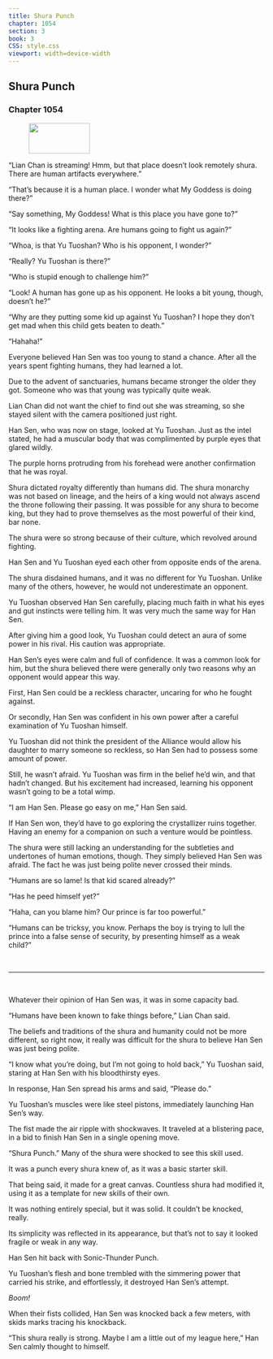 ```yaml
---
title: Shura Punch
chapter: 1054
section: 3
book: 3
CSS: style.css
viewport: width=device-width
---
```


## Shura Punch

### Chapter 1054

<figure>
	<img src="../Images/gem.gif" alt="" id="gem" width="120" height="60" />
</figure>

“Lian Chan is streaming! Hmm, but that place doesn’t look remotely shura. There are human artifacts everywhere.”

“That’s because it is a human place. I wonder what My Goddess is doing there?”

“Say something, My Goddess! What is this place you have gone to?”

“It looks like a fighting arena. Are humans going to fight us again?”

“Whoa, is that Yu Tuoshan? Who is his opponent, I wonder?”

“Really? Yu Tuoshan is there?”

“Who is stupid enough to challenge him?”

“Look! A human has gone up as his opponent. He looks a bit young, though, doesn’t he?”

“Why are they putting some kid up against Yu Tuoshan? I hope they don’t get mad when this child gets beaten to death.”

“Hahaha!”

Everyone believed Han Sen was too young to stand a chance. After all the years spent fighting humans, they had learned a lot.

Due to the advent of sanctuaries, humans became stronger the older they got. Someone who was that young was typically quite weak.

Lian Chan did not want the chief to find out she was streaming, so she stayed silent with the camera positioned just right.

Han Sen, who was now on stage, looked at Yu Tuoshan. Just as the intel stated, he had a muscular body that was complimented by purple eyes that glared wildly.

The purple horns protruding from his forehead were another confirmation that he was royal.

Shura dictated royalty differently than humans did. The shura monarchy was not based on lineage, and the heirs of a king would not always ascend the throne following their passing. It was possible for any shura to become king, but they had to prove themselves as the most powerful of their kind, bar none.

The shura were so strong because of their culture, which revolved around fighting.

Han Sen and Yu Tuoshan eyed each other from opposite ends of the arena.

The shura disdained humans, and it was no different for Yu Tuoshan. Unlike many of the others, however, he would not underestimate an opponent.

Yu Tuoshan observed Han Sen carefully, placing much faith in what his eyes and gut instincts were telling him. It was very much the same way for Han Sen.

After giving him a good look, Yu Tuoshan could detect an aura of some power in his rival. His caution was appropriate.

Han Sen’s eyes were calm and full of confidence. It was a common look for him, but the shura believed there were generally only two reasons why an opponent would appear this way.

First, Han Sen could be a reckless character, uncaring for who he fought against.

Or secondly, Han Sen was confident in his own power after a careful examination of Yu Tuoshan himself.

Yu Tuoshan did not think the president of the Alliance would allow his daughter to marry someone so reckless, so Han Sen had to possess some amount of power.

Still, he wasn’t afraid. Yu Tuoshan was firm in the belief he’d win, and that hadn’t changed. But his excitement had increased, learning his opponent wasn’t going to be a total wimp.

“I am Han Sen. Please go easy on me,” Han Sen said.

If Han Sen won, they’d have to go exploring the crystallizer ruins together. Having an enemy for a companion on such a venture would be pointless.

The shura were still lacking an understanding for the subtleties and undertones of human emotions, though. They simply believed Han Sen was afraid. The fact he was just being polite never crossed their minds.

“Humans are so lame! Is that kid scared already?”

“Has he peed himself yet?”

“Haha, can you blame him? Our prince is far too powerful.”

“Humans can be tricksy, you know. Perhaps the boy is trying to lull the prince into a false sense of security, by presenting himself as a weak child?”

<br>

*****

<br>

Whatever their opinion of Han Sen was, it was in some capacity bad.

“Humans have been known to fake things before,” Lian Chan said.

The beliefs and traditions of the shura and humanity could not be more different, so right now, it really was difficult for the shura to believe Han Sen was just being polite.

“I know what you’re doing, but I’m not going to hold back,” Yu Tuoshan said, staring at Han Sen with his bloodthirsty eyes.

In response, Han Sen spread his arms and said, “Please do.”

Yu Tuoshan’s muscles were like steel pistons, immediately launching Han Sen’s way.

The fist made the air ripple with shockwaves. It traveled at a blistering pace, in a bid to finish Han Sen in a single opening move.

“Shura Punch.” Many of the shura were shocked to see this skill used.

It was a punch every shura knew of, as it was a basic starter skill.

That being said, it made for a great canvas. Countless shura had modified it, using it as a template for new skills of their own.

It was nothing entirely special, but it was solid. It couldn’t be knocked, really.

Its simplicity was reflected in its appearance, but that’s not to say it looked fragile or weak in any way.

Han Sen hit back with Sonic-Thunder Punch.

Yu Tuoshan’s flesh and bone trembled with the simmering power that carried his strike, and effortlessly, it destroyed Han Sen’s attempt.

*Boom!*

When their fists collided, Han Sen was knocked back a few meters, with skids marks tracing his knockback.

“This shura really is strong. Maybe I am a little out of my league here,” Han Sen calmly thought to himself.